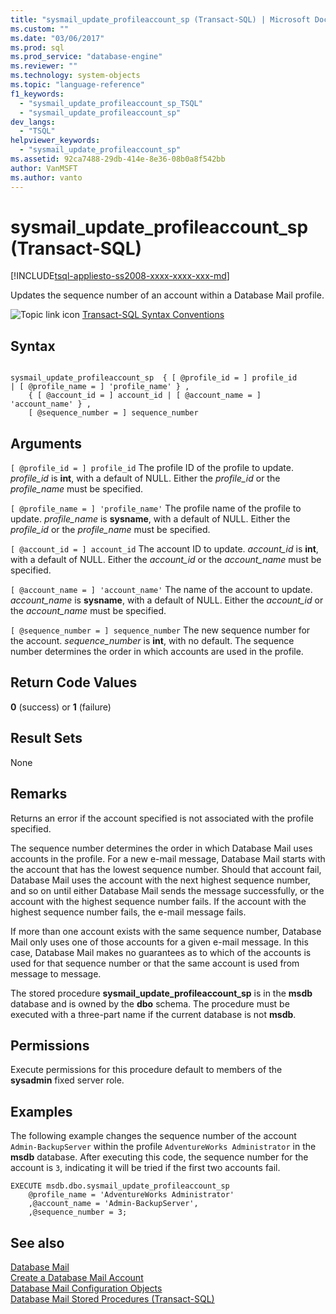 ```yaml
---
title: "sysmail_update_profileaccount_sp (Transact-SQL) | Microsoft Docs"
ms.custom: ""
ms.date: "03/06/2017"
ms.prod: sql
ms.prod_service: "database-engine"
ms.reviewer: ""
ms.technology: system-objects
ms.topic: "language-reference"
f1_keywords: 
  - "sysmail_update_profileaccount_sp_TSQL"
  - "sysmail_update_profileaccount_sp"
dev_langs: 
  - "TSQL"
helpviewer_keywords: 
  - "sysmail_update_profileaccount_sp"
ms.assetid: 92ca7488-29db-414e-8e36-08b0a8f542bb
author: VanMSFT
ms.author: vanto
---
```

# sysmail_update_profileaccount_sp (Transact-SQL)
[!INCLUDE[tsql-appliesto-ss2008-xxxx-xxxx-xxx-md](../../includes/tsql-appliesto-ss2008-xxxx-xxxx-xxx-md.md)]

  Updates the sequence number of an account within a Database Mail profile.  
  
 ![Topic link icon](../../database-engine/configure-windows/media/topic-link.gif "Topic link icon") [Transact-SQL Syntax Conventions](../../t-sql/language-elements/transact-sql-syntax-conventions-transact-sql.md)  
  
## Syntax  
  
```  
  
sysmail_update_profileaccount_sp  { [ @profile_id = ] profile_id   
| [ @profile_name = ] 'profile_name' } ,  
    { [ @account_id = ] account_id | [ @account_name = ] 'account_name' } ,  
    [ @sequence_number = ] sequence_number  
```  
  
## Arguments  
`[ @profile_id = ] profile_id`
 The profile ID of the profile to update. *profile_id* is **int**, with a default of NULL. Either the *profile_id* or the *profile_name* must be specified.  
  
`[ @profile_name = ] 'profile_name'`
 The profile name of the profile to update. *profile_name* is **sysname**, with a default of NULL. Either the *profile_id* or the *profile_name* must be specified.  
  
`[ @account_id = ] account_id`
 The account ID to update. *account_id* is **int**, with a default of NULL. Either the *account_id* or the *account_name* must be specified.  
  
`[ @account_name = ] 'account_name'`
 The name of the account to update. *account_name* is **sysname**, with a default of NULL. Either the *account_id* or the *account_name* must be specified.  
  
`[ @sequence_number = ] sequence_number`
 The new sequence number for the account. *sequence_number* is **int**, with no default. The sequence number determines the order in which accounts are used in the profile.  
  
## Return Code Values  
 **0** (success) or **1** (failure)  
  
## Result Sets  
 None  
  
## Remarks  
 Returns an error if the account specified is not associated with the profile specified.  
  
 The sequence number determines the order in which Database Mail uses accounts in the profile. For a new e-mail message, Database Mail starts with the account that has the lowest sequence number. Should that account fail, Database Mail uses the account with the next highest sequence number, and so on until either Database Mail sends the message successfully, or the account with the highest sequence number fails. If the account with the highest sequence number fails, the e-mail message fails.  
  
 If more than one account exists with the same sequence number, Database Mail only uses one of those accounts for a given e-mail message. In this case, Database Mail makes no guarantees as to which of the accounts is used for that sequence number or that the same account is used from message to message.  
  
 The stored procedure **sysmail_update_profileaccount_sp** is in the **msdb** database and is owned by the **dbo** schema. The procedure must be executed with a three-part name if the current database is not **msdb**.  
  
## Permissions  
 Execute permissions for this procedure default to members of the **sysadmin** fixed server role.  
  
## Examples  
 The following example changes the sequence number of the account `Admin-BackupServer` within the profile `AdventureWorks Administrator` in the **msdb** database. After executing this code, the sequence number for the account is `3`, indicating it will be tried if the first two accounts fail.  
  
```  
EXECUTE msdb.dbo.sysmail_update_profileaccount_sp  
    @profile_name = 'AdventureWorks Administrator'  
    ,@account_name = 'Admin-BackupServer',  
    ,@sequence_number = 3;  
```  
  
## See also  
 [Database Mail](../../relational-databases/database-mail/database-mail.md)   
 [Create a Database Mail Account](../../relational-databases/database-mail/create-a-database-mail-account.md)   
 [Database Mail Configuration Objects](../../relational-databases/database-mail/database-mail-configuration-objects.md)   
 [Database Mail Stored Procedures &#40;Transact-SQL&#41;](../../relational-databases/system-stored-procedures/database-mail-stored-procedures-transact-sql.md)  
  
  
